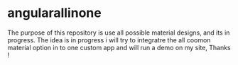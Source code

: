 # angularallinone
The  purpose of this repository is use all possible material designs, and its in progress.
The idea is in progress i will try to integratre the all coomon material option in to one custom app
and will run a demo on my site,
Thanks !
